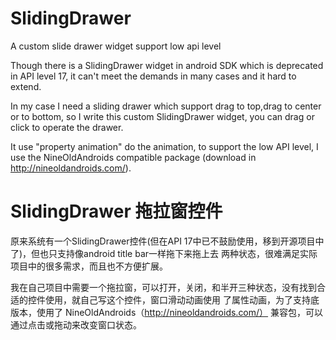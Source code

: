SlidingDrawer
=============

A custom slide drawer widget support low api level 

Though there is a SlidingDrawer widget in android SDK which is  deprecated in API level 17, it can't meet the demands in 
many cases and it hard to extend.  

In my case I need a sliding drawer which support drag to top,drag to center or to bottom, so I write this custom 
SlidingDrawer widget, you can drag or click to operate the drawer.

It use "property animation"  do the animation, to support the low API level, I use the NineOldAndroids compatible 
package (download in http://nineoldandroids.com/).



SlidingDrawer 拖拉窗控件
========================

原来系统有一个SlidingDrawer控件(但在API 17中已不鼓励使用，移到开源项目中了)，但也只支持像android title bar一样拖下来拖上去
两种状态，很难满足实际项目中的很多需求，而且也不方便扩展。

我在自己项目中需要一个拖拉窗，可以打开，关闭，和半开三种状态，没有找到合适的控件使用，就自己写这个控件，窗口滑动动画使用
了属性动画，为了支持底版本，使用了 NineOldAndroids（http://nineoldandroids.com/） 兼容包，可以通过点击或拖动来改变窗口状态。

